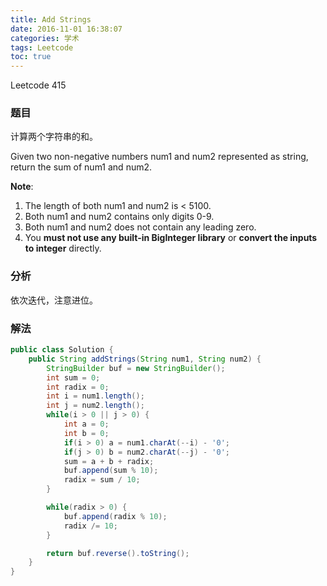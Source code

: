 ```yaml
---
title: Add Strings
date: 2016-11-01 16:38:07
categories: 学术
tags: Leetcode
toc: true
---
```


Leetcode 415

### 题目

计算两个字符串的和。

Given two non-negative numbers num1 and num2 represented as string, return the sum of num1 and num2.

__Note__:

1. The length of both num1 and num2 is < 5100.
2. Both num1 and num2 contains only digits 0-9.
3. Both num1 and num2 does not contain any leading zero.
4. You __must not use any built-in BigInteger library__ or __convert the inputs to integer__ directly.

### 分析

依次迭代，注意进位。

### 解法

```java
public class Solution {
    public String addStrings(String num1, String num2) {
        StringBuilder buf = new StringBuilder();
        int sum = 0;
        int radix = 0;
        int i = num1.length();
        int j = num2.length();
        while(i > 0 || j > 0) {
            int a = 0;
            int b = 0;
            if(i > 0) a = num1.charAt(--i) - '0';
            if(j > 0) b = num2.charAt(--j) - '0';
            sum = a + b + radix;
            buf.append(sum % 10);
            radix = sum / 10;
        }

        while(radix > 0) {
            buf.append(radix % 10);
            radix /= 10;
        }

        return buf.reverse().toString();
    }
}
```